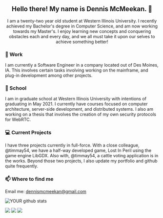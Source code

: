 <h2 align="center">Hello there! My name is Dennis McMeekan. 👋</h2>
<p align="center">I am a twenty-two year old student at Western Illinois University.
  I recently achieved my Bachelor's degree in Computer Science, and am now working 
  towards my Master's. I enjoy learning new concepts and conquering obstacles each and 
  every day, and we all must take it upon our selves to achieve something better!
</p>
<!--
**dmcmeekan9/dmcmeekan9** is a ✨ _special_ ✨ repository because its `README.md` (this file) appears on your GitHub profile.
--!>

### 💼 Work
I am currently a Software Engineer in a company located out of Des Moines, IA.
This involves certain tasks involving working on the mainframe,
and plug-in development among other projects. 

### 🔭 School
I am in graduate school at Western Illinois University with intentions
of graduating in May 2021. I currently have courses focused on computer architecture,
server-side development, and distributed systems. I also am working on a thesis
that involves the creation of my own security protocols for WebRTC. <br>
### 💻 Current Projects
I have three projects currently in full-force.
With a close colleague, @timmay54, we have a half-way developed game, Lost In Peril using the game engine LibGDX.
Also with, @timmay54, a cattle voting application is in the works. Beyond those two projects, I also update my portfolio and github quite frequently.
### 📫 Where to find me
Email me: dennismcmeekan@gmail.com

<!--img src="https://github.com/pr2tik1/pr2tik1/blob/master/IMAGE-NAME" -->

![YOUR github stats](https://github-readme-stats.vercel.app/api?username=dmcmeekan9&show_icons=true&theme=buefy)

[<img src="https://img.shields.io/badge/twitter-%231DA1F2.svg?&style=for-the-badge&logo=twitter&logoColor=white" />](https://twitter.com/dmcmeekan9) [<img src="https://img.shields.io/badge/linkedin-%230077B5.svg?&style=for-the-badge&logo=linkedin&logoColor=white" />](https://www.linkedin.com/in/dmcmeekan/) [<img src = "https://img.shields.io/badge/instagram-%23E4405F.svg?&style=for-the-badge&logo=instagram&logoColor=white">](https://www.instagram.com/dmcmeekan9/) 
